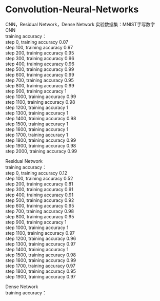 # Convolution-Neural-Networks
CNN，Residual Network，Dense Network
实验数据集：MNIST手写数字  
CNN  
training accuracy：  
step 0, training accuracy 0.07  
step 100, training accuracy 0.97  
step 200, training accuracy 0.95  
step 300, training accuracy 0.96  
step 400, training accuracy 0.96  
step 500, training accuracy 0.99  
step 600, training accuracy 0.99  
step 700, training accuracy 0.95  
step 800, training accuracy 0.99  
step 900, training accuracy 1  
step 1000, training accuracy 0.99  
step 1100, training accuracy 0.98  
step 1200, training accuracy 1  
step 1300, training accuracy 1  
step 1400, training accuracy 0.98  
step 1500, training accuracy 1  
step 1600, training accuracy 1  
step 1700, training accuracy 1  
step 1800, training accuracy 0.99  
step 1900, training accuracy 0.98  
step 2000, training accuracy 0.99  

Residual Network  
training accuracy：  
step 0, training accuracy 0.12  
step 100, training accuracy 0.52  
step 200, training accuracy 0.81  
step 300, training accuracy 0.91  
step 400, training accuracy 0.91  
step 500, training accuracy 0.92  
step 600, training accuracy 0.95  
step 700, training accuracy 0.98  
step 800, training accuracy 0.95  
step 900, training accuracy 1  
step 1000, training accuracy 1  
step 1100, training accuracy 0.97  
step 1200, training accuracy 0.96  
step 1300, training accuracy 0.97  
step 1400, training accuracy 1  
step 1500, training accuracy 0.98  
step 1600, training accuracy 0.99  
step 1700, training accuracy 0.97  
step 1800, training accuracy 0.95  
step 1900, training accuracy 0.97  

Dense Network  
training accuracy： 
